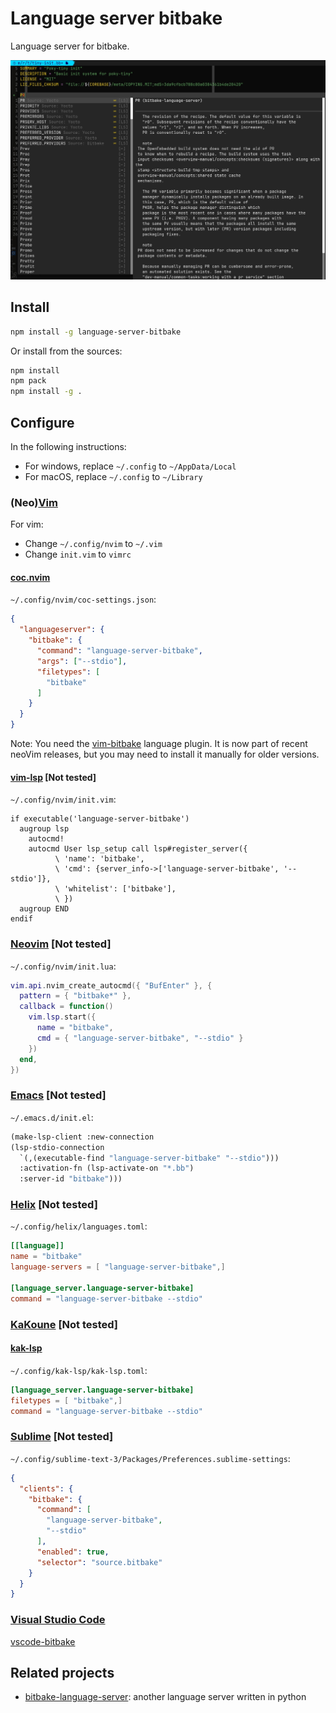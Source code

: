 # Language server bitbake

Language server for bitbake.

![screenshot](doc/neovim-completion.jpg)

## Install

```sh
npm install -g language-server-bitbake
```

Or install from the sources:

```sh
npm install
npm pack
npm install -g .
```

## Configure

In the following instructions:

- For windows, replace `~/.config` to `~/AppData/Local`
- For macOS, replace `~/.config` to `~/Library`

### (Neo)[Vim](https://www.vim.org)

For vim:

- Change `~/.config/nvim` to `~/.vim`
- Change `init.vim` to `vimrc`

#### [coc.nvim](https://github.com/neoclide/coc.nvim)

`~/.config/nvim/coc-settings.json`:

```json
{
  "languageserver": {
    "bitbake": {
      "command": "language-server-bitbake",
      "args": ["--stdio"],
      "filetypes": [
        "bitbake"
      ]
    }
  }
}
```

Note: You need the [vim-bitbake](https://github.com/kergoth/vim-bitbake)
language plugin. It is now part of recent neoVim releases, but you may need to
install it manually for older versions.

#### [vim-lsp](https://github.com/prabirshrestha/vim-lsp) [Not tested]

`~/.config/nvim/init.vim`:

```vim
if executable('language-server-bitbake')
  augroup lsp
    autocmd!
    autocmd User lsp_setup call lsp#register_server({
          \ 'name': 'bitbake',
          \ 'cmd': {server_info->['language-server-bitbake', '--stdio']},
          \ 'whitelist': ['bitbake'],
          \ })
  augroup END
endif
```

### [Neovim](https://neovim.io) [Not tested]

`~/.config/nvim/init.lua`:

```lua
vim.api.nvim_create_autocmd({ "BufEnter" }, {
  pattern = { "bitbake*" },
  callback = function()
    vim.lsp.start({
      name = "bitbake",
      cmd = { "language-server-bitbake", "--stdio" }
    })
  end,
})
```

### [Emacs](https://www.gnu.org/software/emacs) [Not tested]

`~/.emacs.d/init.el`:

```lisp
(make-lsp-client :new-connection
(lsp-stdio-connection
  `(,(executable-find "language-server-bitbake" "--stdio")))
  :activation-fn (lsp-activate-on "*.bb")
  :server-id "bitbake")))
```

### [Helix](https://helix-editor.com/) [Not tested]

`~/.config/helix/languages.toml`:

```toml
[[language]]
name = "bitbake"
language-servers = [ "language-server-bitbake",]

[language_server.language-server-bitbake]
command = "language-server-bitbake --stdio"
```

### [KaKoune](https://kakoune.org/) [Not tested]

#### [kak-lsp](https://github.com/kak-lsp/kak-lsp)

`~/.config/kak-lsp/kak-lsp.toml`:

```toml
[language_server.language-server-bitbake]
filetypes = [ "bitbake",]
command = "language-server-bitbake --stdio"
```

### [Sublime](https://www.sublimetext.com) [Not tested]

`~/.config/sublime-text-3/Packages/Preferences.sublime-settings`:

```json
{
  "clients": {
    "bitbake": {
      "command": [
        "language-server-bitbake",
        "--stdio"
      ],
      "enabled": true,
      "selector": "source.bitbake"
    }
  }
}
```

### [Visual Studio Code](https://code.visualstudio.com/)

[vscode-bitbake](https://github.com/yoctoproject/vscode-bitbake)

## Related projects

- [bitbake-language-server](https://github.com/Freed-Wu/bitbake-language-server/):
  another language server written in python
